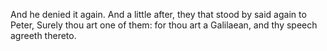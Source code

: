 And he denied it again. And a little after, they that stood by said again to Peter, Surely thou art one of them: for thou art a Galilaean, and thy speech agreeth thereto.
